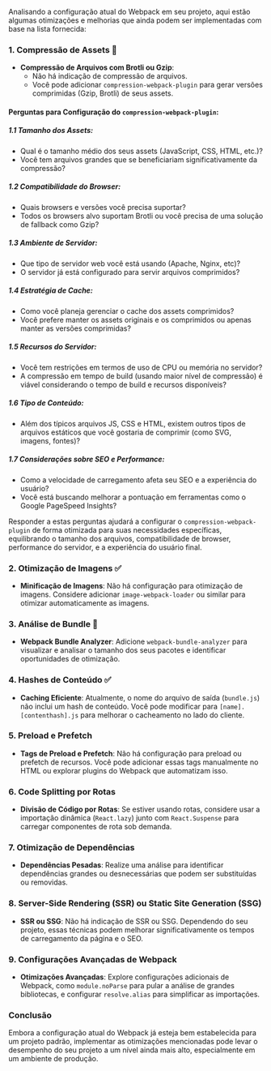 Analisando a configuração atual do Webpack em seu projeto, aqui estão algumas otimizações e melhorias que ainda podem ser implementadas com base na lista fornecida:

### 1. Compressão de Assets 🚧

- **Compressão de Arquivos com Brotli ou Gzip**:
  - Não há indicação de compressão de arquivos.
  - Você pode adicionar `compression-webpack-plugin` para gerar versões comprimidas (Gzip, Brotli) de seus assets.

#### Perguntas para Configuração do `compression-webpack-plugin`:

##### 1.1 Tamanho dos Assets:

- Qual é o tamanho médio dos seus assets (JavaScript, CSS, HTML, etc.)?
- Você tem arquivos grandes que se beneficiariam significativamente da compressão?

##### 1.2 Compatibilidade do Browser:

- Quais browsers e versões você precisa suportar?
- Todos os browsers alvo suportam Brotli ou você precisa de uma solução de fallback como Gzip?

##### 1.3 Ambiente de Servidor:

- Que tipo de servidor web você está usando (Apache, Nginx, etc)?
- O servidor já está configurado para servir arquivos comprimidos?

##### 1.4 Estratégia de Cache:

- Como você planeja gerenciar o cache dos assets comprimidos?
- Você prefere manter os assets originais e os comprimidos ou apenas manter as versões comprimidas?

##### 1.5 Recursos do Servidor:

- Você tem restrições em termos de uso de CPU ou memória no servidor?
- A compressão em tempo de build (usando maior nível de compressão) é viável considerando o tempo de build e recursos disponíveis?

##### 1.6 Tipo de Conteúdo:

- Além dos típicos arquivos JS, CSS e HTML, existem outros tipos de arquivos estáticos que você gostaria de comprimir (como SVG, imagens, fontes)?

##### 1.7 Considerações sobre SEO e Performance:

- Como a velocidade de carregamento afeta seu SEO e a experiência do usuário?
- Você está buscando melhorar a pontuação em ferramentas como o Google PageSpeed Insights?

Responder a estas perguntas ajudará a configurar o `compression-webpack-plugin` de forma otimizada para suas necessidades específicas, equilibrando o tamanho dos arquivos, compatibilidade de browser, performance do servidor, e a experiência do usuário final.

### 2. Otimização de Imagens ✅

- **Minificação de Imagens**: Não há configuração para otimização de imagens. Considere adicionar `image-webpack-loader` ou similar para otimizar automaticamente as imagens.

### 3. Análise de Bundle 🚧

- **Webpack Bundle Analyzer**: Adicione `webpack-bundle-analyzer` para visualizar e analisar o tamanho dos seus pacotes e identificar oportunidades de otimização.

### 4. Hashes de Conteúdo ✅

- **Caching Eficiente**: Atualmente, o nome do arquivo de saída (`bundle.js`) não inclui um hash de conteúdo. Você pode modificar para `[name].[contenthash].js` para melhorar o cacheamento no lado do cliente.

### 5. Preload e Prefetch

- **Tags de Preload e Prefetch**: Não há configuração para preload ou prefetch de recursos. Você pode adicionar essas tags manualmente no HTML ou explorar plugins do Webpack que automatizam isso.

### 6. Code Splitting por Rotas

- **Divisão de Código por Rotas**: Se estiver usando rotas, considere usar a importação dinâmica (`React.lazy`) junto com `React.Suspense` para carregar componentes de rota sob demanda.

### 7. Otimização de Dependências

- **Dependências Pesadas**: Realize uma análise para identificar dependências grandes ou desnecessárias que podem ser substituídas ou removidas.

### 8. Server-Side Rendering (SSR) ou Static Site Generation (SSG)

- **SSR ou SSG**: Não há indicação de SSR ou SSG. Dependendo do seu projeto, essas técnicas podem melhorar significativamente os tempos de carregamento da página e o SEO.

### 9. Configurações Avançadas de Webpack

- **Otimizações Avançadas**: Explore configurações adicionais de Webpack, como `module.noParse` para pular a análise de grandes bibliotecas, e configurar `resolve.alias` para simplificar as importações.

### Conclusão

Embora a configuração atual do Webpack já esteja bem estabelecida para um projeto padrão, implementar as otimizações mencionadas pode levar o desempenho do seu projeto a um nível ainda mais alto, especialmente em um ambiente de produção.
